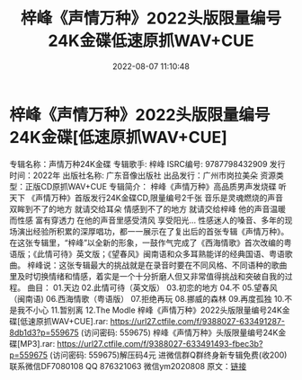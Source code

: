 ﻿---
title: 梓峰《声情万种》2022头版限量编号24K金碟低速原抓WAV+CUE
date: 2022-08-07 11:10:48
categories: 新碟专辑、稀有等精品
tags: 华语中文
---
# 梓峰《声情万种》2022头版限量编号24K金碟[低速原抓WAV+CUE]

专辑名称：声情万种24K金碟
专辑歌手: 梓峰
ISRC编号: 9787798432909
发行时间：2022年
出版社名称: 广东音像出版社
出品发行：广州市岗拉美朵
资源类型：正版CD原抓WAV+CUE
专辑简介：
梓峰《声情万种》高品质男声发烧碟 听天下
《声情万种》首版发行24K金碟CD,限量编号2千张
音乐是灵魂燃烧的声音
双眸到不了的地方
就请交给耳朵
情感到不了的地方
就请交给梓峰
他的声音温暖而性感
富有穿透力
在他的声音里感受清风
享受阳光...
性感迷人的嗓音、多年的现场演出经验所积累的深厚唱功，都一一展示在了复出后的首张专辑《声情万种》。在这张专辑里，“梓峰”以全新的形象，一鼓作气完成了《西海情歌》首次改编的粤语版；《此情可待》英文版；《望春风》闽南语和众多耳熟能详的经典国语、粤语歌曲。
梓峰说：这张专辑最大的挑战就是在录音时要在不同风格、不同语种的歌曲里及时切换情绪和情感，着实是一个十分折磨人但又非常值得挑战和突破自我的过程。
曲目：
01.天边
02.此情可待（英文版）
03.初恋的地方
04.不
05.望春风（闽南语)
06.西海情歌（粤语版）
07.拒绝再玩
08.挪威的森林
09.再度孤独
10.不是我不小心
11.暂别离
12.The Modle
梓峰《声情万种》2022头版限量编号24K金碟[低速原抓WAV+CUE].rar:
https://url27.ctfile.com/f/9388027-633491287-8db1d3?p=559675
(访问密码: 559675)
梓峰《声情万种》头版限量编号24K金碟[MP3].rar: https://url27.ctfile.com/f/9388027-633491493-fbec3b?p=559675
(访问密码: 559675)解压码4元
进微信群Q群终身新专辑免费(收200)
联系微信DF7080108 QQ 876321063
微信ym2020808
原文：[链接](https://blog.sina.com.cn/s/blog_1647c7e7601030yr0.html)